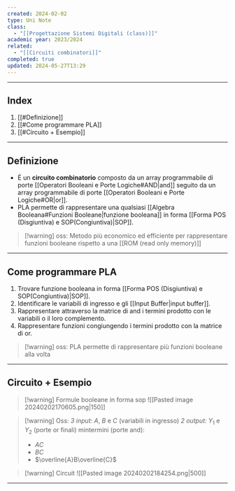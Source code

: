 ```yaml
---
created: 2024-02-02
type: Uni Note
class:
  - "[[Progettazione Sistemi Digitali (class)]]"
academic year: 2023/2024
related:
  - "[[Circuiti combinatori]]"
completed: true
updated: 2024-05-27T13:29
---
```

---
## Index
1. [[#Definizione]]
2. [[#Come programmare PLA]]
3. [[#Circuito + Esempio]]

---
## Definizione

- É un **circuito combinatorio** composto da un array programmabile di porte [[Operatori Booleani e Porte Logiche#AND|and]] seguito da un array programmabile di porte [[Operatori Booleani e Porte Logiche#OR|or]].
- PLA permette di rappresentare una qualsiasi [[Algebra Booleana#Funzioni Booleane|funzione booleana]] in forma [[Forma POS (Disgiuntiva) e SOP(Congiuntiva)|SOP]].

>[!warning] oss:
>Metodo più economico ed efficiente per rappresentare funzioni booleane rispetto a una [[ROM (read only memory)]]

---
## Come programmare PLA

1. Trovare funzione booleana in forma [[Forma POS (Disgiuntiva) e SOP(Congiuntiva)|SOP]].
2. Identificare le variabili di ingresso e gli [[Input Buffer|input buffer]].
3. Rappresentare attraverso la matrice di and i termini prodotto con le variabili o il loro complemento.
4. Rappresentare funzioni congiungendo i termini prodotto con la matrice di or.

>[!warning] oss:
>PLA permette di rappresentare più funzioni booleane alla volta

---
## Circuito + Esempio

>[!warning] Formule booleane in forma sop
>![[Pasted image 20240202170605.png|150]]

>[!warning] Oss:
>*3 input:* $A$, $B$ e $C$ (variabili in ingresso)
>*2 output:* $Y_{1}$ e $Y_{2}$ (porte or finali)
>mintermini (porte and):
>- $AC$
>- $BC$
>- $\overline{A}B\overline{C}$

>[!warning] Circuit
>![[Pasted image 20240202184254.png|500]]

---